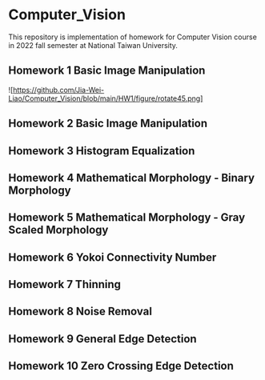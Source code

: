 # Computer_Vision

This repository is implementation of homework for Computer Vision course in 2022 fall semester at National Taiwan University.

## Homework 1 Basic Image Manipulation
![https://github.com/Jia-Wei-Liao/Computer_Vision/blob/main/HW1/figure/rotate45.png]

## Homework 2 Basic Image Manipulation
## Homework 3 Histogram Equalization
## Homework 4 Mathematical Morphology - Binary Morphology
## Homework 5 Mathematical Morphology - Gray Scaled Morphology
## Homework 6 Yokoi Connectivity Number
## Homework 7 Thinning
## Homework 8 Noise Removal
## Homework 9 General Edge Detection
## Homework 10 Zero Crossing Edge Detection
